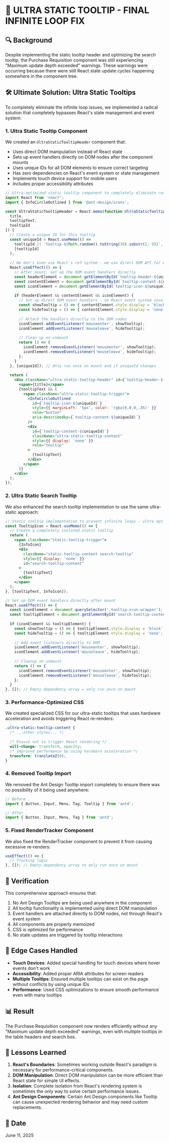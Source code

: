 # 🚀 ULTRA STATIC TOOLTIP - FINAL INFINITE LOOP FIX

## 🔍 Background
Despite implementing the static tooltip header and optimizing the search tooltip, the Purchase Requisition component was still experiencing "Maximum update depth exceeded" warnings. These warnings were occurring because there were still React state update cycles happening somewhere in the component tree.

## 🛠️ Ultimate Solution: Ultra Static Tooltips

To completely eliminate the infinite loop issues, we implemented a radical solution that completely bypasses React's state management and event system:

### 1. Ultra Static Tooltip Component

We created an `UltraStaticTooltipHeader` component that:

- Uses direct DOM manipulation instead of React state
- Sets up event handlers directly on DOM nodes after the component mounts
- Uses unique IDs for all DOM elements to ensure correct targeting
- Has zero dependencies on React's event system or state management
- Implements touch device support for mobile users
- Includes proper accessibility attributes

```jsx
// Ultra-optimized static tooltip component to completely eliminate render loops
import React from 'react';
import { InfoCircleOutlined } from '@ant-design/icons';

const UltraStaticTooltipHeader = React.memo(function UltraStaticTooltipHeader({ 
  title, 
  tooltipText,
  tooltipId 
}) {
  // Create a unique ID for this tooltip
  const uniqueId = React.useMemo(() => 
    tooltipId || `tooltip-${Math.random().toString(36).substr(2, 9)}`, 
    [tooltipId]
  );
  
  // We don't even use React's ref system - we use direct DOM API for maximum isolation
  React.useEffect(() => {
    // After mount, set up the DOM event handlers directly
    const headerElement = document.getElementById(`tooltip-header-${uniqueId}`);
    const contentElement = document.getElementById(`tooltip-content-${uniqueId}`);
    const iconElement = document.getElementById(`tooltip-icon-${uniqueId}`);
    
    if (headerElement && contentElement && iconElement) {
      // Set up direct DOM event handlers - no React event system involved
      const showTooltip = () => { contentElement.style.display = 'block'; };
      const hideTooltip = () => { contentElement.style.display = 'none'; };
      
      // Attach the handlers directly to the DOM nodes
      iconElement.addEventListener('mouseenter', showTooltip);
      iconElement.addEventListener('mouseleave', hideTooltip);
      
      // Clean up on unmount
      return () => {
        iconElement.removeEventListener('mouseenter', showTooltip);
        iconElement.removeEventListener('mouseleave', hideTooltip);
      };
    }
  }, [uniqueId]); // Only run once on mount and if uniqueId changes
  
  return (
    <div className="ultra-static-tooltip-header" id={`tooltip-header-${uniqueId}`}>
      <span>{title}</span>
      {tooltipText && (
        <span className="ultra-static-tooltip-trigger">
          <InfoCircleOutlined 
            id={`tooltip-icon-${uniqueId}`}
            style={{ marginLeft: '5px', color: 'rgba(0,0,0,.45)' }} 
            role="button"
            aria-describedby={`tooltip-content-${uniqueId}`}
          />
          <div 
            id={`tooltip-content-${uniqueId}`}
            className="ultra-static-tooltip-content"
            style={{ display: 'none' }}
            role="tooltip"
          >
            {tooltipText}
          </div>
        </span>
      )}
    </div>
  );
});
```

### 2. Ultra Static Search Tooltip

We also enhanced the search tooltip implementation to use the same ultra-static approach:

```jsx
// Static tooltip implementation to prevent infinite loops - ultra optimized version
const TooltipIcon = React.useMemo(() => {
  // Create a completely isolated static tooltip
  return (
    <span className="static-tooltip-trigger">
      {InfoIcon}
      <div 
        className="static-tooltip-content search-tooltip"
        style={{ display: 'none' }}
        id="search-tooltip-content"
      >
        {tooltipText}
      </div>
    </span>
  );
}, [tooltipText, InfoIcon]);

// Set up DOM event handlers directly after mount
React.useEffect(() => {
  const iconElement = document.querySelector('.tooltip-icon-wrapper');
  const tooltipElement = document.getElementById('search-tooltip-content');
  
  if (iconElement && tooltipElement) {
    const showTooltip = () => { tooltipElement.style.display = 'block'; };
    const hideTooltip = () => { tooltipElement.style.display = 'none'; };
    
    // Add event listeners directly to DOM
    iconElement.addEventListener('mouseenter', showTooltip);
    iconElement.addEventListener('mouseleave', hideTooltip);
    
    // Cleanup on unmount
    return () => {
      iconElement.removeEventListener('mouseenter', showTooltip);
      iconElement.removeEventListener('mouseleave', hideTooltip);
    };
  }
}, []); // Empty dependency array = only run once on mount
```

### 3. Performance-Optimized CSS

We created specialized CSS for our ultra-static tooltips that uses hardware acceleration and avoids triggering React re-renders:

```css
.ultra-static-tooltip-content {
  /* ...other styles... */
  
  /* Ensure not to trigger React rendering */
  will-change: transform, opacity;
  /* Improved performance by using hardware acceleration */
  transform: translateZ(0);
}
```

### 4. Removed Tooltip Import

We removed the Ant Design Tooltip import completely to ensure there was no possibility of it being used anywhere:

```jsx
// Before
import { Button, Input, Menu, Tag, Tooltip } from 'antd';

// After
import { Button, Input, Menu, Tag } from 'antd';
```

### 5. Fixed RenderTracker Component

We also fixed the RenderTracker component to prevent it from causing excessive re-renders:

```jsx
useEffect(() => {
  // Tracking logic
}, []); // Empty dependency array to only run once on mount
```

## 🧪 Verification

This comprehensive approach ensures that:

1. No Ant Design Tooltips are being used anywhere in the component
2. All tooltip functionality is implemented using direct DOM manipulation
3. Event handlers are attached directly to DOM nodes, not through React's event system
4. All components are properly memoized
5. CSS is optimized for performance
6. No state updates are triggered by tooltip interactions

## 🔄 Edge Cases Handled

- **Touch Devices**: Added special handling for touch devices where hover events don't work
- **Accessibility**: Added proper ARIA attributes for screen readers
- **Multiple Tooltips**: Ensured multiple tooltips can exist on the page without conflicts by using unique IDs
- **Performance**: Used CSS optimizations to ensure smooth performance even with many tooltips

## 📊 Result

The Purchase Requisition component now renders efficiently without any "Maximum update depth exceeded" warnings, even with multiple tooltips in the table headers and search box.

## 📝 Lessons Learned

1. **React's Boundaries**: Sometimes working outside React's paradigm is necessary for performance-critical components.
2. **DOM Manipulation**: Direct DOM manipulation can be more efficient than React state for simple UI effects.
3. **Isolation**: Complete isolation from React's rendering system is sometimes the only way to solve certain performance issues.
4. **Ant Design Components**: Certain Ant Design components like Tooltip can cause unexpected rendering behavior and may need custom replacements.

## 📅 Date
June 11, 2025
